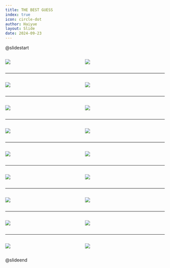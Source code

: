 ```yaml
---
title: THE BEST GUESS
index: true
icon: circle-dot
author: Haiyue
layout: Slide
date: 2024-09-23
---
```

 
@slidestart

<div style="display:flex">
<div style="flex:1">

![](/reading/english/Level-M/THE%20BEST%20GUESS/001.webp)
</div>
<div style="flex:1">

![](/reading/english/Level-M/THE%20BEST%20GUESS/002.webp)
</div>
</div>

---

<div style="display:flex">
<div style="flex:1">

![](/reading/english/Level-M/THE%20BEST%20GUESS/003.webp)
</div>
<div style="flex:1">

![](/reading/english/Level-M/THE%20BEST%20GUESS/004.webp)
</div>
</div>

---

<div style="display:flex">
<div style="flex:1">

![](/reading/english/Level-M/THE%20BEST%20GUESS/005.webp)
</div>
<div style="flex:1">

![](/reading/english/Level-M/THE%20BEST%20GUESS/006.webp)
</div>
</div>

---

<div style="display:flex">
<div style="flex:1">

![](/reading/english/Level-M/THE%20BEST%20GUESS/007.webp)
</div>
<div style="flex:1">

![](/reading/english/Level-M/THE%20BEST%20GUESS/008.webp)
</div>
</div>

---

<div style="display:flex">
<div style="flex:1">

![](/reading/english/Level-M/THE%20BEST%20GUESS/009.webp)
</div>
<div style="flex:1">

![](/reading/english/Level-M/THE%20BEST%20GUESS/010.webp)
</div>
</div>

---

<div style="display:flex">
<div style="flex:1">

![](/reading/english/Level-M/THE%20BEST%20GUESS/011.webp)
</div>
<div style="flex:1">

![](/reading/english/Level-M/THE%20BEST%20GUESS/012.webp)
</div>
</div>

---

<div style="display:flex">
<div style="flex:1">

![](/reading/english/Level-M/THE%20BEST%20GUESS/013.webp)
</div>
<div style="flex:1">

![](/reading/english/Level-M/THE%20BEST%20GUESS/014.webp)
</div>
</div>

---

<div style="display:flex">
<div style="flex:1">

![](/reading/english/Level-M/THE%20BEST%20GUESS/015.webp)
</div>
<div style="flex:1">

![](/reading/english/Level-M/THE%20BEST%20GUESS/016.webp)
</div>
</div>

---

<div style="display:flex">
<div style="flex:1">

![](/reading/english/Level-M/THE%20BEST%20GUESS/017.webp)
</div>
<div style="flex:1">

![](/reading/english/Level-M/THE%20BEST%20GUESS/018.webp)
</div>
</div>

@slideend